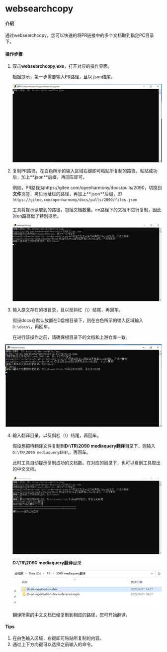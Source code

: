# websearchcopy

#### 介绍
通过websearchcopy，您可以快速的将PR链接中的多个文档取到指定PC目录下。


#### 操作步骤

1. 双击**websearchcopy.exe**，打开对应的操作界面。

   根据提示，第一步需要输入PR路径，且以.json结尾。

   ![](figures/websearchcopy-1.png)



2. 复制PR路径，在白色所示的输入区域右键即可粘贴所复制的路径。粘贴成功后，加上**.json**后缀，再回车即可。

   例如，PR路径为https://gitee.com/openharmony/docs/pulls/2090，切换到**文件**页签，拷贝地址栏的路径，再加上**.json**后缀，即`https://gitee.com/openharmony/docs/pulls/2090/files.json`

   工具将提示读取到的路径，包括文档数量。en路径下的文档不进行复制，因此对en路径做了特别提示。

   ![](figures/websearchcopy-2.png)



3. 输入原文存在的根目录，且以反斜杠（\）结尾，再回车。

   假设docs仓默认放置在D盘根目录下，则在白色所示的输入区域输入`D:\docs\`，再回车。

   在进行该操作之前，请确保根目录下的文档和上游仓库一致。

![](figures/websearchcopy-3.png)



4. 输入翻译目录，以反斜杠（\）结尾，再回车。

   假设想把待翻译文件复制到**D:\TR\2090 mediaquery翻译**目录下，则输入 `D:\TR\2090 mediaquery翻译\`，再回车。

   此时工具自动提示复制成功的文档数。在对应的目录下，也可以看到工具取出的中文文档。

   ![](figures/websearchcopy-4.png)

   

   **D:\TR\2090 mediaquery翻译**目录

   ![](figures/websearchcopy-5.png)

   

   翻译所需的中文文档已经复制到相应的路径，您可开始翻译。


#### Tips

1.  在白色输入区域，右键即可粘贴所复制的内容。
2.  通过上下方向键可以选择之前输入的命令。
